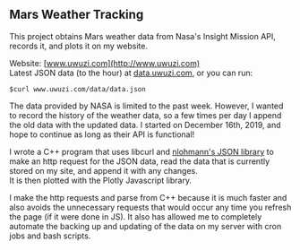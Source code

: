 ## Mars Weather Tracking  

This project obtains Mars weather data from Nasa's Insight Mission API, records it, and plots it on my website.  

Website: [www.uwuzi.com](http://www.uwuzi.com)  
Latest JSON data (to the hour) at [data.uwuzi.com](http://data.uwuzi.com), or you can run:  

    $curl www.uwuzi.com/data/data.json  
    
The data provided by NASA is limited to the past week. However, I wanted to record the history of the weather data, so a few times per day I append the old data with the updated data. I started on December 16th, 2019, and hope to continue as long as their API is functional!

I wrote a C++ program that uses libcurl and [nlohmann's JSON library](https://github.com/nlohmann/json) to make an http request for the JSON data, read the data that is currently stored on my site, and append it with any changes.  
It is then plotted with the Plotly Javascript library.  

I make the http requests and parse from C++ because it is much faster and also avoids the unnecessary requests that would occur any time you refresh the page (if it were done in JS). It also has allowed me to completely automate the backing up and updating of the data on my server with cron jobs and bash scripts.
